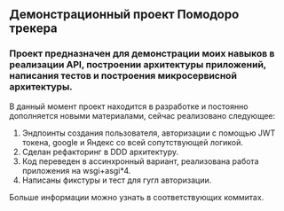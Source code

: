 ## Демонстрационный проект Помодоро трекера
### Проект предназначен для демонстрации моих навыков в реализации API, построении архитектуры приложений, написания тестов и построения микросервисной архитектуры.

В данный момент проект находится в разработке и постоянно дополняется новыми материалами, сейчас реализовано следующее:
1. Эндпоинты создания пользователя, авторизации с помощью JWT токена, google и Яндекс со всей сопутствующей логикой.
2. Сделан рефакторинг в DDD архитектуру.
3. Код переведен в ассинхронный вариант, реализована работа приложения на wsgi+asgi*4.
4. Написаны фикстуры и тест для гугл авторизации.

Больше информации можно узнать в соответствующих коммитах.
